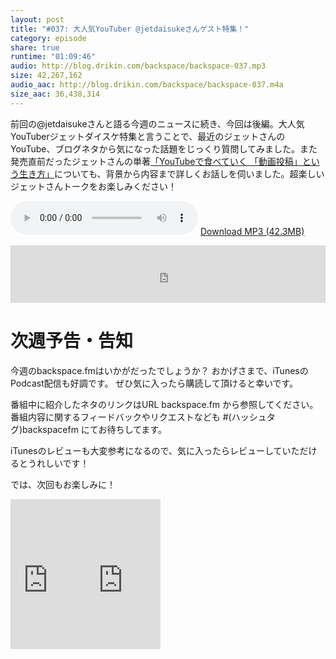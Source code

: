 ```yaml
---
layout: post
title: "#037: 大人気YouTuber @jetdaisukeさんゲスト特集！"
category: episode
share: true
runtime: "01:09:46"
audio: http://blog.drikin.com/backspace/backspace-037.mp3
size: 42,267,162
audio_aac: http://blog.drikin.com/backspace/backspace-037.m4a
size_aac: 36,438,314
---
```


前回の@jetdaisukeさんと語る今週のニュースに続き、今回は後編。大人気YouTuberジェットダイスケ特集と言うことで、最近のジェットさんのYouTube、ブログネタから気になった話題をじっくり質問してみました。また発売直前だったジェットさんの単著[「YouTubeで食べていく 「動画投稿」という生き方」](http://www.amazon.co.jp/gp/product/4334038042/ref=as_li_ss_tl?ie=UTF8&camp=247&creative=7399&creativeASIN=4334038042&linkCode=as2&tag=driftking-22)についても、背景から内容まで詳しくお話しを伺いました。超楽しいジェットさんトークをお楽しみください！

<audio src="http://blog.drikin.com/backspace/backspace-037.mp3" controls preload></audio>
[Download MP3 (42.3MB)](http://blog.drikin.com/backspace/backspace-037.mp3)

<iframe src="http://backspace.fm/subscribes.html" width="100%" height="92" scrolling="no" frameborder="0"></iframe>


# 次週予告・告知

今週のbackspace.fmはいかがだったでしょうか？
おかげさまで、iTunesのPodcast配信も好調です。
ぜひ気に入ったら購読して頂けると幸いです。

番組中に紹介したネタのリンクはURL backspace.fm から参照してください。
番組内容に関するフィードバックやリクエストなども #(ハッシュタグ)backspacefm にてお待ちしてます。

iTunesのレビューも大変参考になるので、気に入ったらレビューしていただけるとうれしいです！

では、次回もお楽しみに！

<iframe src="http://rcm-fe.amazon-adsystem.com/e/cm?lt1=_blank&bc1=000000&IS2=1&bg1=FFFFFF&fc1=000000&lc1=0000FF&t=driftking-22&o=9&p=8&l=as4&m=amazon&f=ifr&ref=ss_til&asins=4334038042" style="width:120px;height:240px;" scrolling="no" marginwidth="0" marginheight="0" frameborder="0"></iframe><iframe src="http://rcm-fe.amazon-adsystem.com/e/cm?lt1=_blank&bc1=000000&IS2=1&bg1=FFFFFF&fc1=000000&lc1=0000FF&t=driftking-22&o=9&p=8&l=as4&m=amazon&f=ifr&ref=ss_til&asins=B00M968KRI" style="width:120px;height:240px;" scrolling="no" marginwidth="0" marginheight="0" frameborder="0"></iframe>


